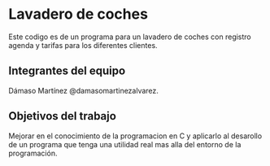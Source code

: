 # Lavadero de coches

Este codigo es de un programa para un lavadero de coches con registro agenda y tarifas para los diferentes clientes.

## Integrantes del equipo

Dámaso Martínez  @damasomartinezalvarez.

## Objetivos del trabajo

Mejorar en el conocimiento de la programacion en C y aplicarlo al desarollo de un programa que tenga una utilidad real mas alla del entorno de la programación.
